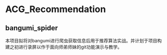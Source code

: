 # ACG\_Recommendation 
## bangumi\_spider
本项目拟将对bangumi进行爬虫获取信息后用于推荐算法实战。并计划于项目构建之初进行录屏以作于面向师弟师妹的git功能演示与教学。
